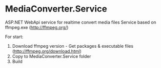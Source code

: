 # MediaConverter.Service
ASP.NET WebApi service for realtime convert media files
Service based on ffmpeg.exe (http://ffmpeg.org/)

For start:
1. Download ffmpeg version - Get packages & executable files (http://ffmpeg.org/download.html)
2. Copy to MediaConverter.Service folder
3. Build
